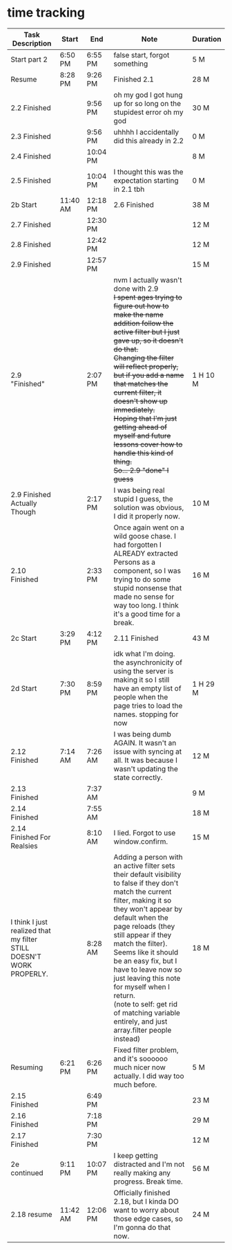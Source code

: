 # time tracking

| Task Description | Start | End | Note | Duration |
| --- | --- | --- | --- | --- |
| Start part 2 | 6:50 PM | 6:55 PM | false start, forgot something | 5 M |
| Resume | 8:28 PM | 9:26 PM | Finished 2.1 | 28 M |
| 2.2 Finished |  | 9:56 PM | oh my god I got hung up for so long on the stupidest error oh my god | 30 M |
| 2.3 Finished |  | 9:56 PM | uhhhh I accidentally did this already in 2.2 | 0 M |
| 2.4 Finished |  | 10:04 PM |  | 8 M |
| 2.5 Finished |  | 10:04 PM | I thought this was the expectation starting in 2.1 tbh | 0 M |
| 2b Start | 11:40 AM | 12:18 PM | 2.6 Finished | 38 M |
| 2.7 Finished |  | 12:30 PM |  | 12 M |
| 2.8 Finished |  | 12:42 PM |  | 12 M |
| 2.9 Finished |  | 12:57 PM |  | 15 M |
| 2.9 "Finished" |  | 2:07 PM | nvm I actually wasn't done with 2.9<br>~~I spent ages trying to figure out how to make the name addition follow the active filter but I just gave up, so it doesn't do that.<br>Changing the filter will reflect properly, but if you add a name that matches the current filter, it doesn't show up immediately.<br>Hoping that I'm just getting ahead of myself and future lessons cover how to handle this kind of thing.~~<br>~~So... 2.9 "done" I guess~~ | 1 H 10 M |
| 2.9 Finished Actually Though |  | 2:17 PM | I was being real stupid I guess, the solution was obvious, I did it properly now. | 10 M |
| 2.10 Finished |  | 2:33 PM | Once again went on a wild goose chase. I had forgotten I ALREADY extracted Persons as a component, so I was trying to do some stupid nonsense that made no sense for way too long. I think it's a good time for a break. | 16 M |
| 2c Start | 3:29 PM | 4:12 PM | 2.11 Finished | 43 M |
| 2d Start | 7:30 PM | 8:59 PM | idk what I'm doing. the asynchronicity of using the server is making it so I still have an empty list of people when the page tries to load the names. stopping for now | 1 H 29 M |
| 2.12 Finished | 7:14 AM | 7:26 AM | I was being dumb AGAIN. It wasn't an issue with syncing at all. It was because I wasn't updating the state correctly. | 12 M |
| 2.13 Finished |  | 7:37 AM |  | 9 M |
| 2.14 Finished |  | 7:55 AM |  | 18 M |
| 2.14 Finished For Realsies |  | 8:10 AM | I lied. Forgot to use window.confirm. | 15 M |
| I think I just realized that my filter STILL DOESN'T WORK PROPERLY. |  | 8:28 AM | Adding a person with an active filter sets their default visibility to false if they don't match the current filter, making it so they won't appear by default when the page reloads (they still appear if they match the filter). Seems like it should be an easy fix, but I have to leave now so just leaving this note for myself when I return.<br>(note to self: get rid of matching variable entirely, and just array.filter people instead) | 18 M |
| Resuming | 6:21 PM | 6:26 PM | Fixed filter problem, and it's soooooo much nicer now actually. I did way too much before. | 5 M |
| 2.15 Finished |  | 6:49 PM |  | 23 M |
| 2.16 Finished |  | 7:18 PM |  | 29 M |
| 2.17 Finished |  | 7:30 PM |  | 12 M |
| 2e continued | 9:11 PM | 10:07 PM | I keep getting distracted and I'm not really making any progress. Break time. | 56 M |
| 2.18 resume | 11:42 AM | 12:06 PM | Officially finished 2.18, but I kinda DO want to worry about those edge cases, so I'm gonna do that now. | 24 M |